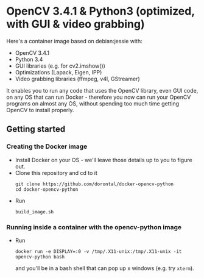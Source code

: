 # OpenCV 3.4.1 & Python3 (optimized, with GUI & video grabbing)

Here's a container image based on debian:jessie with:

* OpenCV 3.4.1
* Python 3.4
* GUI libraries (e.g. for cv2.imshow())
* Optimizations (Lapack, Eigen, IPP)
* Video grabbing libraries (ffmpeg, v4l, GStreamer)

It enables you to run any code that uses the OpenCV library, even GUI
code, on any OS that can run Docker - therefore you now can run your
OpenCV programs on almost any OS, without spending too much time
getting OpenCV to install properly.

## Getting started

### Creating the Docker image

* Install Docker on your OS - we'll leave those details up to you to
  figure out.
* Clone this repository and cd to it
  ```
  git clone https://github.com/dorontal/docker-opencv-python
  cd docker-opencv-python
  ```
* Run
  ```
  build_image.sh
  ```
### Running inside a container with the opencv-python image

* Run
  ```
  docker run -e DISPLAY=:0 -v /tmp/.X11-unix:/tmp/.X11-unix -it opencv-python bash
  ```
  and you'll be in a bash shell that can pop up x windows (e.g. try `xterm`).
